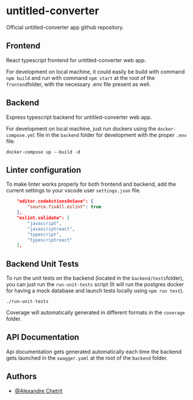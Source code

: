 # untitled-converter

Official untitled-converter app github repository.

## Frontend

React typescript frontend for untitled-converter web app.

For development on local machine, it could easily be build with command ``npm build`` and run with command ``npm start`` at the root of the ``frontend``folder, with the necessary .env file present as well.

## Backend

Express typescript backend for untitled-converter web app.

For development on local machine, just run dockers using the ``docker-compose.yml`` file in the ``backend`` folder for development with the proper ``.env`` file.

```
docker-compose up --build -d
```

## Linter configuration

To make linter works properly for both frontend and backend, add the current settings to your vscode user ``settings.json`` file.
```json
    "editor.codeActionsOnSave": {
        "source.fixAll.eslint": true
    },
    "eslint.validate": [
        "javascript",
        "javascriptreact",
        "typescript",
        "typescriptreact"
    ],
```

## Backend Unit Tests

To run the unit tests on the backend (located in the ``backend/tests``folder), you can just run the ``run-unit-tests`` script (It will run the postgres docker for having a mock database and launch tests locally using ``npm run test``).

```
./run-unit-tests
```

Coverage will automatically generated in different formats in the ``coverage`` folder.

## API Documentation

Api documentation gets generated automatically each time the backend gets launched in the ``swagger.yaml`` at the root of the ``backend`` folder.

## Authors
- [@Alexandre Chetrit](https://github.com/chetrit)
<!-- - [@Arnaud Issoire](https://github.com/username)
- [@Richard TBC](https://github.com/username)
- [Rasmus Wittrock](https://github.com/rwittrock) -->
